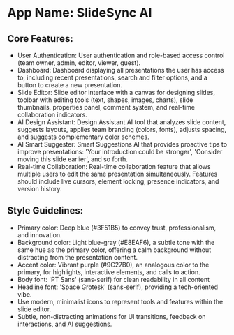 # **App Name**: SlideSync AI

## Core Features:

- User Authentication: User authentication and role-based access control (team owner, admin, editor, viewer, guest).
- Dashboard: Dashboard displaying all presentations the user has access to, including recent presentations, search and filter options, and a button to create a new presentation.
- Slide Editor: Slide editor interface with a canvas for designing slides, toolbar with editing tools (text, shapes, images, charts), slide thumbnails, properties panel, comment system, and real-time collaboration indicators.
- AI Design Assistant: Design Assistant AI tool that analyzes slide content, suggests layouts, applies team branding (colors, fonts), adjusts spacing, and suggests complementary color schemes.
- AI Smart Suggester: Smart Suggestions AI that provides proactive tips to improve presentations:  'Your introduction could be stronger', 'Consider moving this slide earlier', and so forth.
- Real-time Collaboration: Real-time collaboration feature that allows multiple users to edit the same presentation simultaneously. Features should include live cursors, element locking, presence indicators, and version history.

## Style Guidelines:

- Primary color: Deep blue (#3F51B5) to convey trust, professionalism, and innovation.
- Background color: Light blue-gray (#E8EAF6), a subtle tone with the same hue as the primary color, offering a calm background without distracting from the presentation content.
- Accent color: Vibrant purple (#9C27B0), an analogous color to the primary, for highlights, interactive elements, and calls to action.
- Body font: 'PT Sans' (sans-serif) for clean readability in all content
- Headline font: 'Space Grotesk' (sans-serif), providing a tech-oriented vibe.
- Use modern, minimalist icons to represent tools and features within the slide editor.
- Subtle, non-distracting animations for UI transitions, feedback on interactions, and AI suggestions.